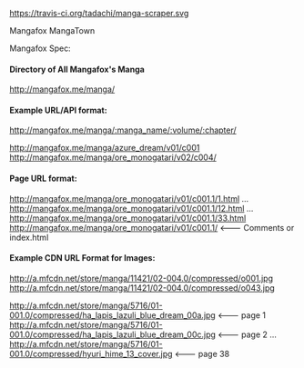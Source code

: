 https://travis-ci.org/tadachi/manga-scraper.svg

Mangafox
MangaTown

Mangafox Spec:

#### Directory of All Mangafox's Manga
http://mangafox.me/manga/

#### Example URL/API format:
http://mangafox.me/manga/:manga_name/:volume/:chapter/

http://mangafox.me/manga/azure_dream/v01/c001
http://mangafox.me/manga/ore_monogatari/v02/c004/

#### Page URL format:
http://mangafox.me/manga/ore_monogatari/v01/c001.1/1.html
...
http://mangafox.me/manga/ore_monogatari/v01/c001.1/12.html
...
http://mangafox.me/manga/ore_monogatari/v01/c001.1/33.html
http://mangafox.me/manga/ore_monogatari/v01/c001.1/ <--- Comments or index.html

#### Example CDN URL Format for Images:

http://a.mfcdn.net/store/manga/11421/02-004.0/compressed/o001.jpg
http://a.mfcdn.net/store/manga/11421/02-004.0/compressed/o043.jpg

http://a.mfcdn.net/store/manga/5716/01-001.0/compressed/ha_lapis_lazuli_blue_dream_00a.jpg <--- page 1
http://a.mfcdn.net/store/manga/5716/01-001.0/compressed/ha_lapis_lazuli_blue_dream_00c.jpg <--- page 2
...
http://a.mfcdn.net/store/manga/5716/01-001.0/compressed/hyuri_hime_13_cover.jpg <--- page 38